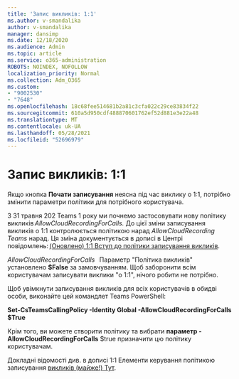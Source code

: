 ```yaml
---
title: 'Запис викликів: 1:1'
ms.author: v-smandalika
author: v-smandalika
manager: dansimp
ms.date: 12/18/2020
ms.audience: Admin
ms.topic: article
ms.service: o365-administration
ROBOTS: NOINDEX, NOFOLLOW
localization_priority: Normal
ms.collection: Adm_O365
ms.custom:
- "9002530"
- "7648"
ms.openlocfilehash: 18c68fee514681b2a81c3cfa022c29ce83834f22
ms.sourcegitcommit: 610a5d950cdf488870601762ef52d881e3e22a48
ms.translationtype: MT
ms.contentlocale: uk-UA
ms.lasthandoff: 05/28/2021
ms.locfileid: "52696979"
---
```

# <a name="11-call-recording"></a>Запис викликів: 1:1

Якщо кнопка **Почати записування** неясна під час виклику о 1:1, потрібно змінити параметри політики для потрібного користувача.   

З 31 травня 202 Teams 1 року ми почнемо застосовувати нову політику викликів *AllowCloudRecordingForCalls.* До цієї зміни записування викликів о 1:1 контролюється політикою нарад *AllowCloudRecording Teams* нарад. Ця зміна документується в дописі в Центрі повідомлень: [(Оновлено) 1:1 Вступ до політики записування викликів](https://portal.microsoft.com/Adminportal/Home?ref=MessageCenter/:/messages/MC238796).  

*AllowCloudRecordingForCalls*   Параметр "Політика викликів" установлено **$False** за замовчуванням. Щоб заборонити всім користувачам записувати виклики "о 1:1", нічого робити не потрібно.  

Щоб увімкнути записування викликів для всіх користувачів в обидві особи, виконайте цей командлет Teams PowerShell: 

**Set-CsTeamsCallingPolicy -Identity Global -AllowCloudRecordingForCalls $True** 

Крім того, ви можете створити політику та вибрати **параметр -AllowCloudRecordingForCalls** $true призначити цю політику користувачам.  

Докладні відомості див. в дописі 1:1 Елементи керування політикою записування [викликів (майже!) Тут](https://techcommunity.microsoft.com/t5/microsoft-teams-support/1-1-call-recording-policy-controls-are-almost-here/ba-p/2217668).
